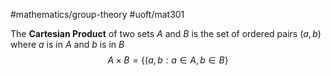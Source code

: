 #mathematics/group-theory #uoft/mat301 

The **Cartesian Product** of two sets $A$ and $B$ is the set of ordered pairs $(a,b)$ where $a$ is in $A$ and $b$ is in $B$  
$$A\times B=\{(a,b : a\in A, b\in B\}$$
